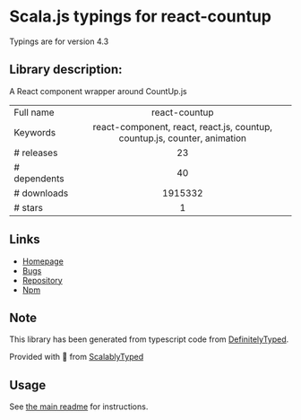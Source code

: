 
# Scala.js typings for react-countup

Typings are for version 4.3

## Library description:
A React component wrapper around CountUp.js

|                    |                 |
| ------------------ | :-------------: |
| Full name          | react-countup |
| Keywords           | react-component, react, react.js, countup, countup.js, counter, animation |
| # releases         | 23 |
| # dependents       | 40 |
| # downloads        | 1915332 |
| # stars            | 1 |

## Links
- [Homepage](https://react-countup.now.sh/)
- [Bugs](https://github.com/glennreyes/react-countup/issues)
- [Repository](https://github.com/glennreyes/react-countup)
- [Npm](https://www.npmjs.com/package/react-countup)
    


## Note
This library has been generated from typescript code from [DefinitelyTyped](https://definitelytyped.org).

Provided with :purple_heart: from [ScalablyTyped](https://github.com/oyvindberg/ScalablyTyped)

## Usage
See [the main readme](../../readme.md) for instructions.


